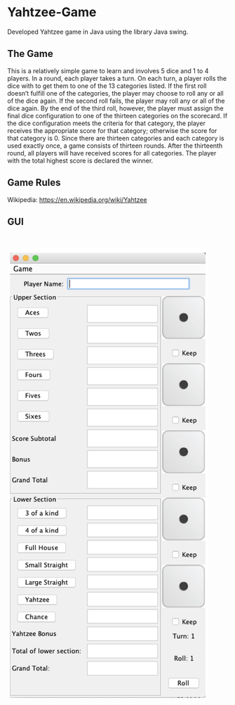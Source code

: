 # Yahtzee-Game
Developed Yahtzee game in Java using the library Java swing.

## The Game
This is a relatively simple game to learn and involves 5 dice and 1 to 4 players. In a round, each player takes a turn. On each turn, a player rolls the dice with to get them to one of the 13 categories listed. If the first roll doesn’t fulfill one of the categories, the player may choose to roll any or all of the dice again. If the second roll fails, the player may roll any or all of the dice again. By the end of the third roll, however, the player must assign the final dice configuration to one of the thirteen categories on the scorecard. If the dice configuration meets the criteria for that category, the player receives the appropriate score for that category; otherwise the score for that category is 0. Since there are thirteen categories and each category is used exactly once, a game consists of thirteen rounds. After the thirteenth round, all players will have received scores for all categories. The player with the total highest score is declared the winner. 
## Game Rules 
Wikipedia: https://en.wikipedia.org/wiki/Yahtzee

## GUI
<br/>

![image](https://github.com/Harsha-Pattapusetti/Yahtzee-Game/blob/c1336253dd8517f4d7f60f580dcff3517391a13b/Screen%20Shot%202021-07-28%20at%207.12.29%20PM.png)



